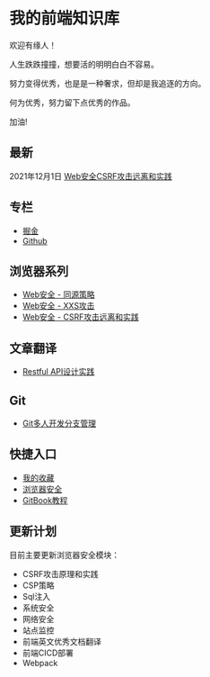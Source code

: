 # 我的前端知识库



欢迎有缘人！

人生跌跌撞撞，想要活的明明白白不容易。

努力变得优秀，也是是一种奢求，但却是我追逐的方向。

何为优秀，努力留下点优秀的作品。

加油!



## 最新

2021年12月1日  [Web安全CSRF攻击远离和实践](https://lpfbook.gitbook.io/docs/browser-security/csrf)


## 专栏

* [掘金](https://juejin.cn/user/3940246036948840)
* [Github](https://github.com/richLpf)


## 浏览器系列

- [Web安全 - 同源策略]()
- [Web安全 - XXS攻击]()
- [Web安全 - CSRF攻击远离和实践](https://lpfbook.gitbook.io/docs/browser-security/csrf)

## 文章翻译

- [Restful API设计实践](https://lpfbook.gitbook.io/docs/unknown/restful-api-cn)

## Git

- [Git多人开发分支管理](https://lpfbook.gitbook.io/docs/git/more/分支管理)



## 快捷入口

- [我的收藏](https://lpfbook.gitbook.io/docs/collection)
- [浏览器安全](https://lpfbook.gitbook.io/docs/browser-security)
- [GitBook教程](https://lpfbook.gitbook.io/docs/gitbook)



## 更新计划

目前主要更新浏览器安全模块：

- CSRF攻击原理和实践
- CSP策略
- Sql注入
- 系统安全
- 网络安全
- 站点监控
- 前端英文优秀文档翻译
- 前端CICD部署
- Webpack